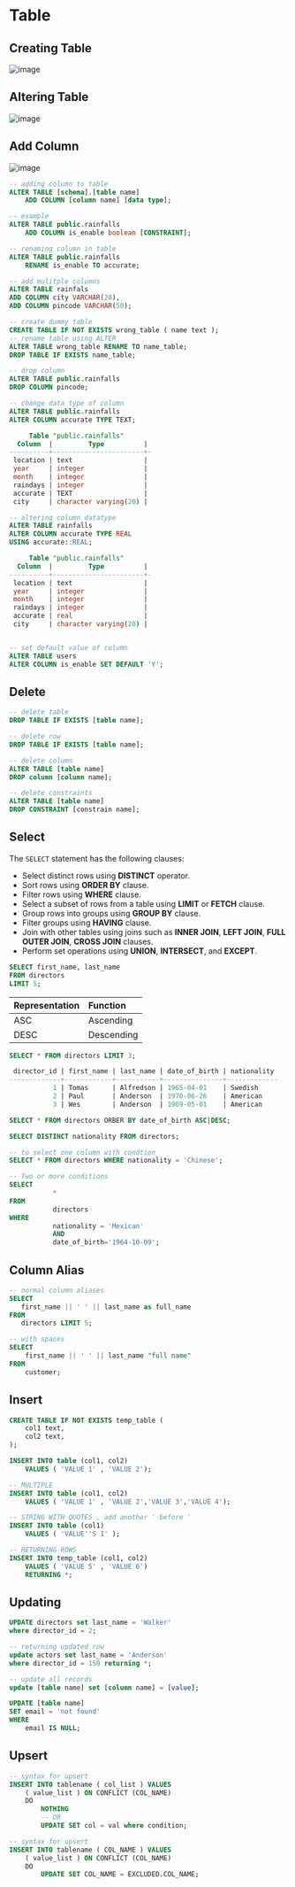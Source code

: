# Table

## Creating Table

![image](../../.gitbook/assets/create-table.gif)

## Altering Table

![image](../../.gitbook/assets/alter-table.gif)

## Add Column

![image](../../.gitbook/assets/add-col.gif)

```sql
-- adding column to table
ALTER TABLE [schema].[table name]
    ADD COLUMN [column name] [data type];

-- example
ALTER TABLE public.rainfalls
    ADD COLUMN is_enable boolean [CONSTRAINT];

-- renaming column in table
ALTER TABLE public.rainfalls
    RENAME is_enable TO accurate;

-- add mulitple columns
ALTER TABLE rainfals
ADD COLUMN city VARCHAR(20),
ADD COLUMN pincode VARCHAR(50);

-- create dummy table
CREATE TABLE IF NOT EXISTS wrong_table ( name text );
-- rename table using ALTER
ALTER TABLE wrong_table RENAME TO name_table;
DROP TABLE IF EXISTS name_table;

-- drop column
ALTER TABLE public.rainfalls
DROP COLUMN pincode;

-- change data type of column
ALTER TABLE public.rainfalls
ALTER COLUMN accurate TYPE TEXT;

     Table "public.rainfalls"
  Column  |         Type          | 
----------+-----------------------+-
 location | text                  | 
 year     | integer               | 
 month    | integer               | 
 raindays | integer               | 
 accurate | TEXT                  | 
 city     | character varying(20) | 

-- altering column datatype
ALTER TABLE rainfalls  
ALTER COLUMN accurate TYPE REAL 
USING accurate::REAL;

     Table "public.rainfalls"
  Column  |         Type          | 
----------+-----------------------+-
 location | text                  | 
 year     | integer               | 
 month    | integer               | 
 raindays | integer               | 
 accurate | real                  | 
 city     | character varying(20) | 


-- set default value of column
ALTER TABLE users
ALTER COLUMN is_enable SET DEFAULT 'Y';
```

## Delete

```sql
-- delete table
DROP TABLE IF EXISTS [table name];

-- delete row
DROP TABLE IF EXISTS [table name];

-- delete column
ALTER TABLE [table name] 
DROP column [column name];

-- delete constraints
ALTER TABLE [table name] 
DROP CONSTRAINT [constrain name];
```

## Select

The `SELECT` statement has the following clauses:

* Select distinct rows using **DISTINCT** operator.
* Sort rows using **ORDER BY** clause.
* Filter rows using **WHERE** clause.
* Select a subset of rows from a table using **LIMIT** or **FETCH** clause.
* Group rows into groups using **GROUP BY** clause.
* Filter groups using **HAVING** clause.
* Join with other tables using joins such as **INNER JOIN**, **LEFT JOIN**, **FULL OUTER JOIN**, **CROSS JOIN** clauses.
* Perform set operations using **UNION**, **INTERSECT**, and **EXCEPT**.

```sql
SELECT first_name, last_name
FROM directors
LIMIT 5;
```

| Representation | Function |
| :--- | :--- |
| ASC | Ascending |
| DESC | Descending |

```sql
SELECT * FROM directors LIMIT 3;

 director_id | first_name | last_name | date_of_birth | nationality 
-------------+------------+-----------+---------------+-------------
           1 | Tomas      | Alfredson | 1965-04-01    | Swedish
           2 | Paul       | Anderson  | 1970-06-26    | American
           3 | Wes        | Anderson  | 1969-05-01    | American

SELECT * FROM directors ORBER BY date_of_birth ASC|DESC;

SELECT DISTINCT nationality FROM directors;

-- to select one column with condtion
SELECT * FROM directors WHERE nationality = 'Chinese'; 

-- Two or more conditions
SELECT 
           * 
FROM 
           directors 
WHERE 
           nationality = 'Mexican' 
           AND 
           date_of_birth='1964-10-09';
```

## Column Alias

```sql
-- normal column aliases
SELECT 
   first_name || ' ' || last_name as full_name
FROM 
   directors LIMIT 5;

-- with spaces
SELECT
    first_name || ' ' || last_name "full name"
FROM
    customer;
```

## Insert

```sql
CREATE TABLE IF NOT EXISTS temp_table (
    col1 text,
    col2 text,
);

INSERT INTO table (col1, col2) 
    VALUES ( 'VALUE 1' , 'VALUE 2');

-- MULTIPLE
INSERT INTO table (col1, col2) 
    VALUES ( 'VALUE 1' , 'VALUE 2','VALUE 3','VALUE 4');

-- STRING WITH QUOTES , add another ' before '
INSERT INTO table (col1) 
    VALUES ( 'VALUE''S 1' );

-- RETURNING ROWS
INSERT INTO temp_table (col1, col2) 
    VALUES ( 'VALUE 5' , 'VALUE 6')
    RETURNING *;
```

## Updating

```sql
UPDATE directors set last_name = 'Walker' 
where director_id = 2;

-- returning updated row
update actors set last_name = 'Anderson' 
where director_id = 150 returning *;

-- update all records
update [table name] set [column name] = [value];

UPDATE [table name]
SET email = 'not found'
WHERE
    email IS NULL;
```

## Upsert

```sql
-- syntax for upsert
INSERT INTO tablename ( col_list ) VALUES 
    ( value_list ) ON CONFLICT (COL_NAME)
    DO
        NOTHING 
        -- OR
        UPDATE SET col = val where condition;

-- syntax for upsert
INSERT INTO tablename ( COL_NAME ) VALUES 
    ( value_list ) ON CONFLICT (COL_NAME)
    DO
        UPDATE SET COL_NAME = EXCLUDED.COL_NAME;
```

